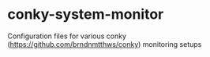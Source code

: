 # conky-system-monitor
Configuration files for various conky (https://github.com/brndnmtthws/conky) monitoring setups
